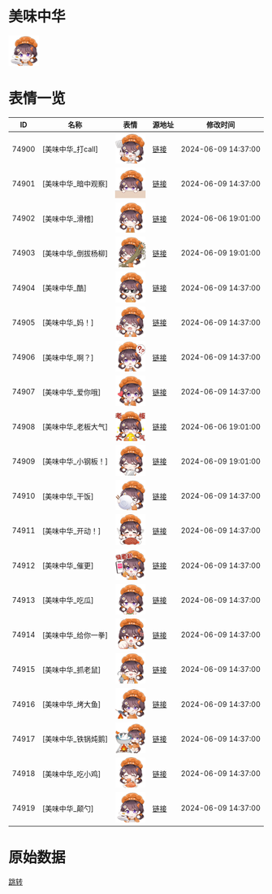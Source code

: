 # 美味中华

<img src="./cover.png" height="60" alt="cover" />

# 表情一览

|ID|名称|表情|源地址|修改时间|
|----|----|----|----|----|
|74900|[美味中华_打call]|<img src="./pic/074900_%5B美味中华_打call%5D.png" height="60" alt="打call"/>|[链接](https://i0.hdslb.com/bfs/garb/78f206098b2c63a5b102d2bc83f91950717e394a.png)|2024-06-09 14:37:00|
|74901|[美味中华_暗中观察]|<img src="./pic/074901_%5B美味中华_暗中观察%5D.png" height="60" alt="暗中观察"/>|[链接](https://i0.hdslb.com/bfs/garb/4a425067d2a0a411874fe572e689284f90a34e32.png)|2024-06-09 14:37:00|
|74902|[美味中华_滑稽]|<img src="./pic/074902_%5B美味中华_滑稽%5D.png" height="60" alt="滑稽"/>|[链接](https://i0.hdslb.com/bfs/garb/d822cd7b846244df163b2665aa4c67f5d51e0568.png)|2024-06-06 19:01:00|
|74903|[美味中华_倒拔杨柳]|<img src="./pic/074903_%5B美味中华_倒拔杨柳%5D.png" height="60" alt="倒拔杨柳"/>|[链接](https://i0.hdslb.com/bfs/garb/cbd123ef58718e476d564f1b32b77a72d4374d5b.png)|2024-06-09 19:01:00|
|74904|[美味中华_酷]|<img src="./pic/074904_%5B美味中华_酷%5D.png" height="60" alt="酷"/>|[链接](https://i0.hdslb.com/bfs/garb/015e51b71361d65d8f2070ad4a8c7651520705c9.png)|2024-06-09 14:37:00|
|74905|[美味中华_妈！]|<img src="./pic/074905_%5B美味中华_妈！%5D.png" height="60" alt="妈！"/>|[链接](https://i0.hdslb.com/bfs/garb/e025116cd44ea241bf10d68bec8ed5c462ef3732.png)|2024-06-09 14:37:00|
|74906|[美味中华_啊？]|<img src="./pic/074906_%5B美味中华_啊？%5D.png" height="60" alt="啊？"/>|[链接](https://i0.hdslb.com/bfs/garb/fee1f0a9994529a3e4afbbc44366509b7654928d.png)|2024-06-09 14:37:00|
|74907|[美味中华_爱你哦]|<img src="./pic/074907_%5B美味中华_爱你哦%5D.png" height="60" alt="爱你哦"/>|[链接](https://i0.hdslb.com/bfs/garb/6e47e50c5cfd4629af8e3d7174b8f8cd9ba9b0ce.png)|2024-06-09 14:37:00|
|74908|[美味中华_老板大气]|<img src="./pic/074908_%5B美味中华_老板大气%5D.png" height="60" alt="老板大气"/>|[链接](https://i0.hdslb.com/bfs/garb/ae5677c28fe3cc07b83d160725a001fd2c46996e.png)|2024-06-06 19:01:00|
|74909|[美味中华_小钢板！]|<img src="./pic/074909_%5B美味中华_小钢板！%5D.png" height="60" alt="小钢板！"/>|[链接](https://i0.hdslb.com/bfs/garb/ef864ec14185acebc3f5fef5b09cd52612a64bab.png)|2024-06-09 19:01:00|
|74910|[美味中华_干饭]|<img src="./pic/074910_%5B美味中华_干饭%5D.png" height="60" alt="干饭"/>|[链接](https://i0.hdslb.com/bfs/garb/49bc4750e8ef0722e8ed41b7a168567caaf4efc6.png)|2024-06-09 14:37:00|
|74911|[美味中华_开动！]|<img src="./pic/074911_%5B美味中华_开动！%5D.png" height="60" alt="开动！"/>|[链接](https://i0.hdslb.com/bfs/garb/f674315edf050bfbf04ad97e943dc9c40fd83b7b.png)|2024-06-09 14:37:00|
|74912|[美味中华_催更]|<img src="./pic/074912_%5B美味中华_催更%5D.png" height="60" alt="催更"/>|[链接](https://i0.hdslb.com/bfs/garb/e98be9193ecdcb4d8482171a3019223e88018960.png)|2024-06-09 14:37:00|
|74913|[美味中华_吃瓜]|<img src="./pic/074913_%5B美味中华_吃瓜%5D.png" height="60" alt="吃瓜"/>|[链接](https://i0.hdslb.com/bfs/garb/f5ec3ba71ad9a8d58f14aa07912c08d232b45a63.png)|2024-06-09 14:37:00|
|74914|[美味中华_给你一拳]|<img src="./pic/074914_%5B美味中华_给你一拳%5D.png" height="60" alt="给你一拳"/>|[链接](https://i0.hdslb.com/bfs/garb/40bb9a9b93f6437b3ce257c2fd2ad98031dddea7.png)|2024-06-09 14:37:00|
|74915|[美味中华_抓老鼠]|<img src="./pic/074915_%5B美味中华_抓老鼠%5D.png" height="60" alt="抓老鼠"/>|[链接](https://i0.hdslb.com/bfs/garb/ed447984c6aa19344cc5144a7e8cf65cde96cf97.png)|2024-06-09 14:37:00|
|74916|[美味中华_烤大鱼]|<img src="./pic/074916_%5B美味中华_烤大鱼%5D.png" height="60" alt="烤大鱼"/>|[链接](https://i0.hdslb.com/bfs/garb/d215520d15765f24f3db342b254c28c01b70e37a.png)|2024-06-09 14:37:00|
|74917|[美味中华_铁锅炖鹅]|<img src="./pic/074917_%5B美味中华_铁锅炖鹅%5D.png" height="60" alt="铁锅炖鹅"/>|[链接](https://i0.hdslb.com/bfs/garb/64081527c8597fefdff43e486e183bbf865bb694.png)|2024-06-09 14:37:00|
|74918|[美味中华_吃小鸡]|<img src="./pic/074918_%5B美味中华_吃小鸡%5D.png" height="60" alt="吃小鸡"/>|[链接](https://i0.hdslb.com/bfs/garb/b9ce139a9f89f4ec6210d4c0bd26f74ffcf987ff.png)|2024-06-09 14:37:00|
|74919|[美味中华_颠勺]|<img src="./pic/074919_%5B美味中华_颠勺%5D.png" height="60" alt="颠勺"/>|[链接](https://i0.hdslb.com/bfs/garb/5e09b60333a94f036e44da9a9b3e4c145107746c.png)|2024-06-09 14:37:00|

# 原始数据

[跳转](./raw.json)

